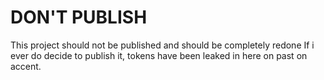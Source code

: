 # DON'T PUBLISH

This project should not be published and should be completely redone If i ever do decide to publish it, tokens have been leaked in here on past on accent.
